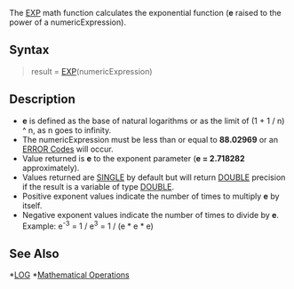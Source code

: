 The [EXP](EXP) math function calculates the exponential function (**e** raised to the power of a numericExpression).

## Syntax

>  result = [EXP](EXP)(numericExpression)

## Description

* **e** is defined as the base of natural logarithms or as the limit of (1 + 1 / n) ^ n, as n goes to infinity.
* The numericExpression must be less than or equal to **88.02969** or an [ERROR Codes](ERROR-Codes) will occur.
* Value returned is **e** to the exponent parameter (**e = 2.718282** approximately).
* Values returned are [SINGLE](SINGLE) by default but will return [DOUBLE](DOUBLE) precision if the result is a variable of type [DOUBLE](DOUBLE).
* Positive exponent values indicate the number of times to multiply **e** by itself.
* Negative exponent values indicate the number of times to divide by **e**. Example: e<sup>-3</sup> = 1 / e<sup>3</sup> = 1 / (e * e * e)

## See Also

*[LOG](LOG) 
*[Mathematical Operations](Mathematical-Operations)

